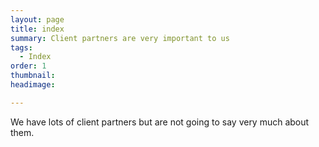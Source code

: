 ```yaml
---
layout: page
title: index
summary: Client partners are very important to us
tags:
  - Index
order: 1
thumbnail:
headimage:

---
```


We have lots of client partners but are not going to say very much about them.
